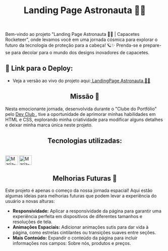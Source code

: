 <h1 align="center"> Landing Page Astronauta 👩‍🚀 </h1>
<br> 
<p> Bem-vindo ao projeto "Landing Page Astronauta 👩‍🚀 | Capacetes Rocketeer", onde levamos você em uma jornada cósmica para explorar o futuro da tecnologia de proteção para a cabeça! 🪐✨ 
Prenda-se e prepare-se para decolar para o mundo dos designs inovadores de capacetes.</p>

## 🔗 Link para o Deploy: 
* Veja a versão ao vivo do projeto aqui:<a href="https://ml-landingpage-astronauta.netlify.app/"> LandingPage Astronauta 👩‍🚀</a>

<h2 align="center"> Missão 🌟  </h2> 

Nesta emocionante jornada, desenvolvida durante o "Clube do Portfólio" pelo <a href="https://rodolfomori.com.br/devclub"> Dev Club </a>, tive a oportunidade de aprimorar minhas habilidades em HTML e CSS, 
explorando minha criatividade para modificar alguns detalhes e deixar minha marca única neste projeto. 


<h2 align="center"> Tecnologias utilizadas:  </h2> 

<div style="display: inline_block"><br>
  <img align="center" alt="Maria-html#" height="30" width="40" src="https://raw.githubusercontent.com/mleilane/skill-icons/af89bcc5e478013caaa514c31a3789f25e818193/icons/HTML.svg">
  <img align="center" alt="Maria-css#" height="30" width="40" src="https://raw.githubusercontent.com/mleilane/skill-icons/af89bcc5e478013caaa514c31a3789f25e818193/icons/CSS.svg">
 
</div>

<h2 align="center"> Melhorias Futuras 🚀  </h2> 

<p> Este projeto é apenas o começo da nossa jornada espacial! Aqui estão algumas ideias para melhorias futuras que podem levar a experiência do usuário a novas alturas: </p>

- **Responsividade:** Aplicar a responsividade da página para garantir uma experiência perfeita em dispositivos de diferentes tamanhos e resoluções de tela.
- **Animações Espaciais:** Adicionar animações sutis para dar vida à página, como estrelas cintilantes ou transições suaves entre seções.
- **Mais Conteúdo:** Expandir o conteúdo da página para incluir informações nos campos: Sobre nós, produtos e preços.  
<br>
